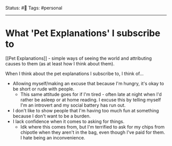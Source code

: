 Status: #🌱
Tags: #personal
***
# What 'Pet Explanations' I subscribe to
[[Pet Explanations]] - simple ways of seeing the world and attributing causes to them (as at least how I think about them).

When I think about the pet explanations I subscribe to, I think of...
- Allowing myself/making an excuse that because I'm hungry, it's okay to be short or rude with people.
	- This same attitude goes for if I'm tired - often late at night when I'd rather be asleep or at home reading. I excuse this by telling myself I'm an introvert and my social battery has run out.
- I don't like to show people that I'm having too much fun at something because I don't want to be a burden.
- I lack confidence when it comes to asking for things.
	- Idk where this comes from, but I'm terrified to ask for my chips from chipotle when they aren't in the bag, even though I've paid for them. I hate being an inconvenience.  
